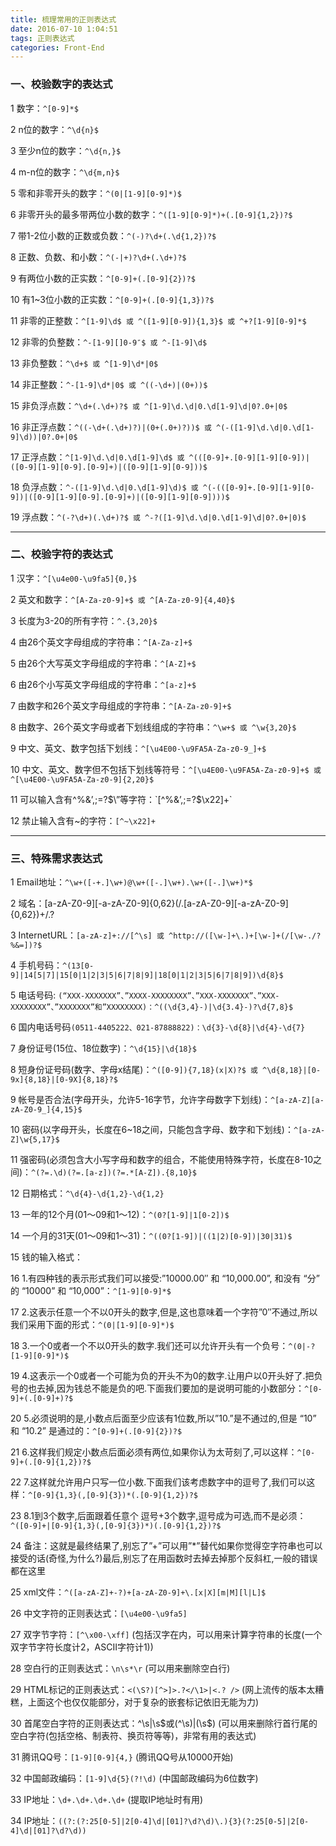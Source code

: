 ```yaml
---
title: 梳理常用的正则表达式
date: 2016-07-10 1:04:51
tags: 正则表达式
categories: Front-End
---
```


### 一、校验数字的表达式


1 数字：`^[0-9]*$`

2 n位的数字：`^\d{n}$`

3 至少n位的数字：`^\d{n,}$`

4 m-n位的数字：`^\d{m,n}$`

5 零和非零开头的数字：`^(0|[1-9][0-9]*)$`
<!--more-->
6 非零开头的最多带两位小数的数字：`^([1-9][0-9]*)+(.[0-9]{1,2})?$`

7 带1-2位小数的正数或负数：`^(-)?\d+(.\d{1,2})?$`

8 正数、负数、和小数：`^(-|+)?\d+(.\d+)?$`

9 有两位小数的正实数：`^[0-9]+(.[0-9]{2})?$`

10 有1~3位小数的正实数：`^[0-9]+(.[0-9]{1,3})?$`

11 非零的正整数：`^[1-9]\d$ 或 ^([1-9][0-9]){1,3}$ 或 ^+?[1-9][0-9]*$`

12 非零的负整数：`^-[1-9][]0-9″$ 或 ^-[1-9]\d$`

13 非负整数：`^\d+$ 或 ^[1-9]\d*|0$`

14 非正整数：`^-[1-9]\d*|0$ 或 ^((-\d+)|(0+))$`

15 非负浮点数：`^\d+(.\d+)?$ 或 ^[1-9]\d.\d|0.\d[1-9]\d|0?.0+|0$`

16 非正浮点数：`^((-\d+(.\d+)?)|(0+(.0+)?))$ 或 ^(-([1-9]\d.\d|0.\d[1-9]\d))|0?.0+|0$`

17 正浮点数：`^[1-9]\d.\d|0.\d[1-9]\d$ 或 ^(([0-9]+.[0-9][1-9][0-9])|([0-9][1-9][0-9].[0-9]+)|([0-9][1-9][0-9]))$`

18 负浮点数：`^-([1-9]\d.\d|0.\d[1-9]\d)$ 或 ^(-(([0-9]+.[0-9][1-9][0-9])|([0-9][1-9][0-9].[0-9]+)|([0-9][1-9][0-9])))$`

19 浮点数：`^(-?\d+)(.\d+)?$ 或 ^-?([1-9]\d.\d|0.\d[1-9]\d|0?.0+|0)$`


---

### 二、校验字符的表达式



1 汉字：`^[\u4e00-\u9fa5]{0,}$`

2 英文和数字：`^[A-Za-z0-9]+$ 或 ^[A-Za-z0-9]{4,40}$`

3 长度为3-20的所有字符：`^.{3,20}$`

4 由26个英文字母组成的字符串：`^[A-Za-z]+$`

5 由26个大写英文字母组成的字符串：`^[A-Z]+$`

6 由26个小写英文字母组成的字符串：`^[a-z]+$`

7 由数字和26个英文字母组成的字符串：`^[A-Za-z0-9]+$`

8 由数字、26个英文字母或者下划线组成的字符串：`^\w+$ 或 ^\w{3,20}$`

9 中文、英文、数字包括下划线：`^[\u4E00-\u9FA5A-Za-z0-9_]+$`

10 中文、英文、数字但不包括下划线等符号：`^[\u4E00-\u9FA5A-Za-z0-9]+$ 或 ^[\u4E00-\u9FA5A-Za-z0-9]{2,20}$`

11 可以输入含有^%&’,;=?$\”等字符：`[^%&’,;=?$\x22]+`

12 禁止输入含有~的字符：`[^~\x22]+`

---

### 三、特殊需求表达式


1 Email地址：`^\w+([-+.]\w+)@\w+([-.]\w+).\w+([-.]\w+)*$`

2 域名：[a-zA-Z0-9][-a-zA-Z0-9]{0,62}(/.[a-zA-Z0-9][-a-zA-Z0-9]{0,62})+/.?

3 InternetURL：`[a-zA-z]+://[^\s] 或 ^http://([\w-]+\.)+[\w-]+(/[\w-./?%&=])?$`

4 手机号码：`^(13[0-9]|14[5|7]|15[0|1|2|3|5|6|7|8|9]|18[0|1|2|3|5|6|7|8|9])\d{8}$`

5 电话号码: `(“XXX-XXXXXXX”、”XXXX-XXXXXXXX”、”XXX-XXXXXXX”、”XXX-XXXXXXXX”、”XXXXXXX”和”XXXXXXXX)：^((\d{3,4}-)|\d{3.4}-)?\d{7,8}$`

6 国内电话号码`(0511-4405222、021-87888822)：\d{3}-\d{8}|\d{4}-\d{7}`

7 身份证号(15位、18位数字)：`^\d{15}|\d{18}$`

8 短身份证号码(数字、字母x结尾)：`^([0-9]){7,18}(x|X)?$ 或 ^\d{8,18}|[0-9x]{8,18}|[0-9X]{8,18}?$`

9 帐号是否合法(字母开头，允许5-16字节，允许字母数字下划线)：`^[a-zA-Z][a-zA-Z0-9_]{4,15}$`

10 密码(以字母开头，长度在6~18之间，只能包含字母、数字和下划线)：`^[a-zA-Z]\w{5,17}$`

11 强密码(必须包含大小写字母和数字的组合，不能使用特殊字符，长度在8-10之间)：`^(?=.\d)(?=.[a-z])(?=.*[A-Z]).{8,10}$`

12 日期格式：`^\d{4}-\d{1,2}-\d{1,2}`

13 一年的12个月(01～09和1～12)：`^(0?[1-9]|1[0-2])$`

14 一个月的31天(01～09和1～31)：`^((0?[1-9])|((1|2)[0-9])|30|31)$`

15 钱的输入格式：

16 1.有四种钱的表示形式我们可以接受:”10000.00″ 和 “10,000.00”, 和没有 “分” 的 “10000” 和 “10,000”：`^[1-9][0-9]*$`

17 2.这表示任意一个不以0开头的数字,但是,这也意味着一个字符”0″不通过,所以我们采用下面的形式：`^(0|[1-9][0-9]*)$`

18 3.一个0或者一个不以0开头的数字.我们还可以允许开头有一个负号：`^(0|-?[1-9][0-9]*)$`

19 4.这表示一个0或者一个可能为负的开头不为0的数字.让用户以0开头好了.把负号的也去掉,因为钱总不能是负的吧.下面我们要加的是说明可能的小数部分：`^[0-9]+(.[0-9]+)?$`

20 5.必须说明的是,小数点后面至少应该有1位数,所以”10.”是不通过的,但是 “10” 和 “10.2” 是通过的：`^[0-9]+(.[0-9]{2})?$`

21 6.这样我们规定小数点后面必须有两位,如果你认为太苛刻了,可以这样：`^[0-9]+(.[0-9]{1,2})?$`

22 7.这样就允许用户只写一位小数.下面我们该考虑数字中的逗号了,我们可以这样：`^[0-9]{1,3}(,[0-9]{3})*(.[0-9]{1,2})?$`

23 8.1到3个数字,后面跟着任意个 逗号+3个数字,逗号成为可选,而不是必须：`^([0-9]+|[0-9]{1,3}(,[0-9]{3})*)(.[0-9]{1,2})?$`

24 备注：这就是最终结果了,别忘了”+”可以用”*”替代如果你觉得空字符串也可以接受的话(奇怪,为什么?)最后,别忘了在用函数时去掉去掉那个反斜杠,一般的错误都在这里

25 xml文件：`^([a-zA-Z]+-?)+[a-zA-Z0-9]+\.[x|X][m|M][l|L]$`

26 中文字符的正则表达式：`[\u4e00-\u9fa5]`

27 双字节字符：`[^\x00-\xff]` (包括汉字在内，可以用来计算字符串的长度(一个双字节字符长度计2，ASCII字符计1))

28 空白行的正则表达式：`\n\s*\r` (可以用来删除空白行)

29 HTML标记的正则表达式：`<(\S?)[^>]>.?</\1>|<.? />` (网上流传的版本太糟糕，上面这个也仅仅能部分，对于复杂的嵌套标记依旧无能为力)

30 首尾空白字符的正则表达式：^\s|\s$或(^\s)|(\s$) (可以用来删除行首行尾的空白字符(包括空格、制表符、换页符等等)，非常有用的表达式)

31 腾讯QQ号：`[1-9][0-9]{4,}` (腾讯QQ号从10000开始)

32 中国邮政编码：`[1-9]\d{5}(?!\d)` (中国邮政编码为6位数字)

33 IP地址：`\d+.\d+.\d+.\d+` (提取IP地址时有用)

34 IP地址：`((?:(?:25[0-5]|2[0-4]\d|[01]?\d?\d)\.){3}(?:25[0-5]|2[0-4]\d|[01]?\d?\d))`
